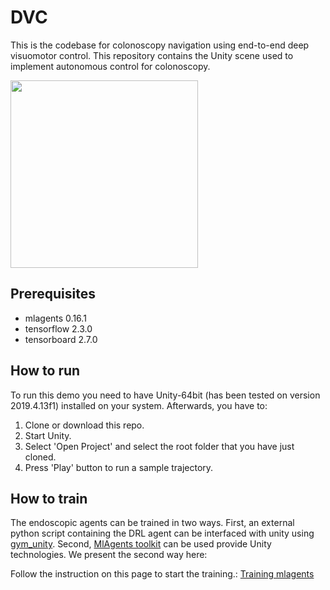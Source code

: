 # DVC
This is the codebase for colonoscopy navigation using end-to-end deep visuomotor control. This repository contains the Unity scene used to implement autonomous control for colonoscopy. 

<img src="images/video.gif" width="300"> 

## Prerequisites
- mlagents 0.16.1
- tensorflow 2.3.0
- tensorboard 2.7.0

## How to run

To run this demo you need to have Unity-64bit (has been tested on version 2019.4.13f1) installed on your system.
Afterwards, you have to:
1. Clone or download this repo.
2. Start Unity.
3. Select 'Open Project' and select the root folder that you have just cloned.
4. Press 'Play' button to run a sample trajectory.

## How to train
The endoscopic agents can be trained in two ways. First, an external python script containing the DRL agent can be interfaced with unity using [gym_unity](https://github.com/Unity-Technologies/ml-agents/blob/main/gym-unity/README.md). Second, [MlAgents toolkit](https://github.com/Unity-Technologies/ml-agents) can be used provide Unity technologies. We present the second way here:

Follow the instruction on this page to start the training.: [Training mlagents](https://github.com/Unity-Technologies/ml-agents/blob/release_2_docs/docs/Training-ML-Agents.md)
